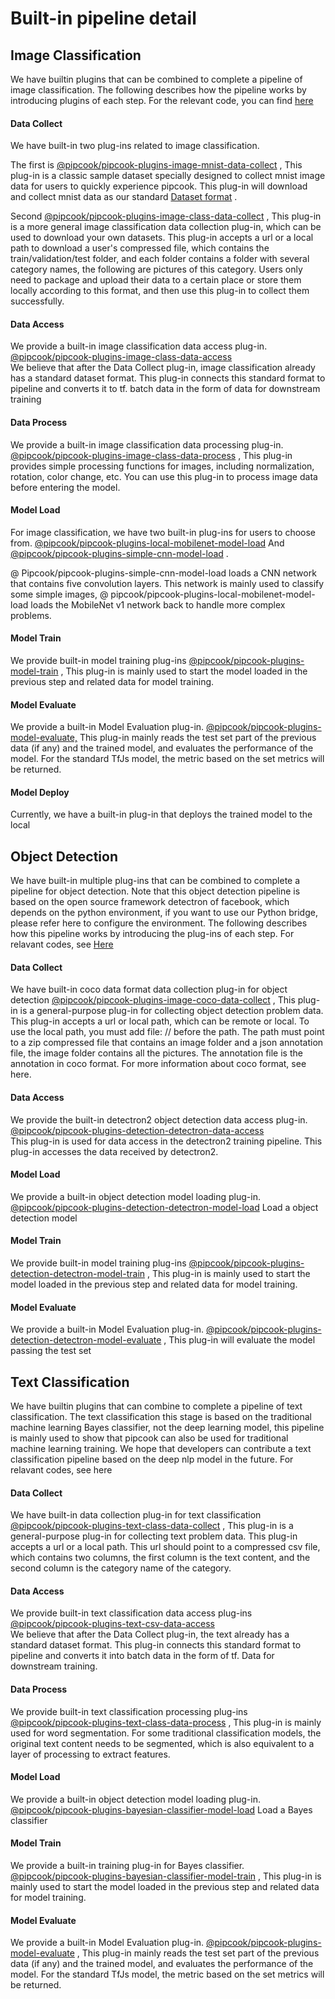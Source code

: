 # Built-in pipeline detail

<a name="6WNZz"></a>
## Image Classification
We have builtin  plugins that can be combined to complete a pipeline of image classification. The following describes how the pipeline works by introducing plugins of each step. For the relevant code, you can find [here](https://github.com/alibaba/pipcook/blob/master/example/pipeline-databinding-image-classification.js)
<a name="5qFXQ"></a>
#### Data Collect
We have built-in two plug-ins related to image classification.

The first is [@pipcook/pipcook-plugins-image-mnist-data-collect](https://alibaba.github.io/pipcook/doc/%40pipcook-pipcook-plugins-image-class-data-collect-en) , This plug-in is a classic sample dataset specially designed to collect mnist image data for users to quickly experience pipcook. This plug-in will download and collect mnist data as our standard [Dataset format](https://alibaba.github.io/pipcook/doc/Dataset-en) .

Second [@pipcook/pipcook-plugins-image-class-data-collect](https://alibaba.github.io/pipcook/doc/%40pipcook-pipcook-plugins-image-class-data-collect-en) , This plug-in is a more general image classification data collection plug-in, which can be used to download your own datasets. This plug-in accepts a url or a local path to download a user's compressed file, which contains the train/validation/test folder, and each folder contains a folder with several category names, the following are pictures of this category. Users only need to package and upload their data to a certain place or store them locally according to this format, and then use this plug-in to collect them successfully.

<a name="BuVDD"></a>
#### Data Access
We provide a built-in image classification data access plug-in. [@pipcook/pipcook-plugins-image-class-data-access](https://alibaba.github.io/pipcook/doc/%40pipcook-pipcook-plugins-image-class-data-access-en)<br />We believe that after the Data Collect plug-in, image classification already has a standard dataset format. This plug-in connects this standard format to pipeline and converts it to tf. batch data in the form of data for downstream training

<a name="Diid7"></a>
#### Data Process
We provide a built-in image classification data processing plug-in. [@pipcook/pipcook-plugins-image-class-data-process](https://alibaba.github.io/pipcook/doc/%40pipcook-pipcook-plugins-image-class-data-process-en) , This plug-in provides simple processing functions for images, including normalization, rotation, color change, etc. You can use this plug-in to process image data before entering the model.

<a name="ovECv"></a>
#### Model Load
For image classification, we have two built-in plug-ins for users to choose from. [@pipcook/pipcook-plugins-local-mobilenet-model-load](https://alibaba.github.io/pipcook/doc/%40pipcook-pipcook-plugins-local-mobilenet-model-load-en) And [@pipcook/pipcook-plugins-simple-cnn-model-load](https://alibaba.github.io/pipcook/doc/%40pipcook-pipcook-plugins-simple-cnn-model-load-en) .

@ Pipcook/pipcook-plugins-simple-cnn-model-load loads a CNN network that contains five convolution layers. This network is mainly used to classify some simple images, @ pipcook/pipcook-plugins-local-mobilenet-model-load loads the MobileNet v1 network back to handle more complex problems.

<a name="HeXlz"></a>
#### Model Train
We provide built-in model training plug-ins [@pipcook/pipcook-plugins-model-train](https://alibaba.github.io/pipcook/doc/%40pipcook-pipcook-plugins-model-train-en) , This plug-in is mainly used to start the model loaded in the previous step and related data for model training.

<a name="DdEm9"></a>
#### Model Evaluate
We provide a built-in Model Evaluation plug-in. [@pipcook/pipcook-plugins-model-evaluate,](https://alibaba.github.io/pipcook/doc/%40pipcook-pipcook-plugins-class-model-evaluate-en) This plug-in mainly reads the test set part of the previous data (if any) and the trained model, and evaluates the performance of the model. For the standard TfJs model, the metric based on the set metrics will be returned.

<a name="fa4Uv"></a>
#### Model Deploy
Currently, we have a built-in plug-in that deploys the trained model to the local

<a name="D4TgZ"></a>
## Object Detection
We have built-in multiple plug-ins that can be combined to complete a pipeline for object detection. Note that this object detection pipeline is based on the open source framework detectron of facebook, which depends on the python environment, if you want to use our Python bridge, please refer here to configure the environment. The following describes how this pipeline works by introducing the plug-ins of each step. For relavant codes, see [Here](https://github.com/alibaba/pipcook/blob/master/example/pipeline-object-detection.js)
<a name="5HEOk"></a>
#### Data Collect
We have built-in coco data format data collection plug-in for object detection [@pipcook/pipcook-plugins-image-coco-data-collect](https://alibaba.github.io/pipcook/doc/%40pipcook-pipcook-plugins-image-coco-data-collect-en) , This plug-in is a general-purpose plug-in for collecting object detection problem data. This plug-in accepts a url or local path, which can be remote or local. To use the local path, you must add file: // before the path. The path must point to a zip compressed file that contains an image folder and a json annotation file, the image folder contains all the pictures. The annotation file is the annotation in coco format. For more information about coco format, see here.
<a name="SwqAD"></a>
#### Data Access
We provide the built-in detectron2 object detection data access plug-in. [@pipcook/pipcook-plugins-detection-detectron-data-access](https://alibaba.github.io/pipcook/doc/%40pipcook-pipcook-plugins-detection-detectron-data-access-en)<br />This plug-in is used for data access in the detectron2 training pipeline. This plug-in accesses the data received by detectron2.

<a name="B3GtH"></a>
#### Model Load
We provide a built-in object detection model loading plug-in. [@pipcook/pipcook-plugins-detection-detectron-model-load](https://alibaba.github.io/pipcook/doc/%40pipcook-pipcook-plugins-detection-detectron-model-load-en) Load a object detection model

<a name="Ye7qy"></a>
#### Model Train
We provide built-in model training plug-ins [@pipcook/pipcook-plugins-detection-detectron-model-train](https://alibaba.github.io/pipcook/doc/%40pipcook-pipcook-plugins-detection-detectron-model-train-en) , This plug-in is mainly used to start the model loaded in the previous step and related data for model training.

<a name="WbFYq"></a>
#### Model Evaluate
We provide a built-in Model Evaluation plug-in. [@pipcook/pipcook-plugins-detection-detectron-model-evaluate](https://alibaba.github.io/pipcook/doc/%40pipcook-pipcook-plugins-detection-detectron-model-evaluate-en) , This plug-in will evaluate the model passing the test set


<a name="iNyBx"></a>
## Text Classification
We have builtin  plugins that can combine to complete a pipeline of text classification. The text classification  this stage is based on the traditional machine learning Bayes classifier, not the deep learning model, this pipeline is mainly used to show that pipcook can also be used for traditional machine learning training. We hope that developers can contribute a text classification pipeline based on the deep nlp model in the future. For relavant codes, see here

<a name="NHa7O"></a>
#### Data Collect
We have built-in data collection plug-in for text classification [@pipcook/pipcook-plugins-text-class-data-collect](https://alibaba.github.io/pipcook/doc/%40pipcook-pipcook-plugins-text-class-data-collect-en) , This plug-in is a general-purpose plug-in for collecting text problem data. This plug-in accepts a url or a local path. This url should point to a compressed csv file, which contains two columns, the first column is the text content, and the second column is the category name of the category.

<a name="ATWc6"></a>
#### Data Access
We provide built-in text classification data access plug-ins [@pipcook/pipcook-plugins-text-csv-data-access](https://alibaba.github.io/pipcook/doc/%40pipcook-pipcook-plugins-text-csv-data-access-en)<br />We believe that after the Data Collect plug-in, the text already has a standard dataset format. This plug-in connects this standard format to pipeline and converts it into batch data in the form of tf. Data for downstream training.

<a name="XwrKs"></a>
#### Data Process
We provide built-in text classification processing plug-ins [@pipcook/pipcook-plugins-text-class-data-process](https://alibaba.github.io/pipcook/doc/%40pipcook-pipcook-plugins-text-class-data-process-en) , This plug-in is mainly used for word segmentation. For some traditional classification models, the original text content needs to be segmented, which is also equivalent to a layer of processing to extract features.

<a name="BgcQN"></a>
#### Model Load
We provide a built-in object detection model loading plug-in. [@pipcook/pipcook-plugins-bayesian-classifier-model-load](https://alibaba.github.io/pipcook/doc/%40pipcook-pipcook-plugins-bayesian-classifier-model-load-en) Load a Bayes classifier

<a name="MY3ED"></a>
#### Model Train
We provide a built-in training plug-in for Bayes classifier. [@pipcook/pipcook-plugins-bayesian-classifier-model-train](https://alibaba.github.io/pipcook/doc/%40pipcook-pipcook-plugins-bayesian-classifier-model-train-en) , This plug-in is mainly used to start the model loaded in the previous step and related data for model training.

<a name="8FJjZ"></a>
#### Model Evaluate
We provide a built-in Model Evaluation plug-in. [@pipcook/pipcook-plugins-model-evaluate](https://alibaba.github.io/pipcook/doc/%40pipcook-pipcook-plugins-class-model-evaluate-en) , This plug-in mainly reads the test set part of the previous data (if any) and the trained model, and evaluates the performance of the model. For the standard TfJs model, the metric based on the set metrics will be returned.
